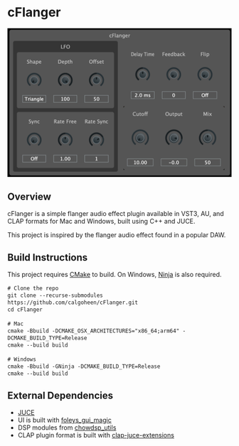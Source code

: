 # cFlanger

<p align="center"><img src="cFlanger.png"></p>

## Overview

cFlanger is a simple flanger audio effect plugin available in VST3, AU, and CLAP formats for Mac and Windows, built using C++ and JUCE.

This project is inspired by the flanger audio effect found in a popular DAW.

## Build Instructions

This project requires [CMake](https://cmake.org/) to build. On Windows, [Ninja](https://ninja-build.org/) is also required.

```
# Clone the repo
git clone --recurse-submodules https://github.com/calgoheen/cFlanger.git
cd cFlanger

# Mac
cmake -Bbuild -DCMAKE_OSX_ARCHITECTURES="x86_64;arm64" -DCMAKE_BUILD_TYPE=Release
cmake --build build

# Windows
cmake -Bbuild -GNinja -DCMAKE_BUILD_TYPE=Release
cmake --build build
```

## External Dependencies

- [JUCE](https://github.com/juce-framework/JUCE)
- UI is built with [foleys_gui_magic](https://github.com/ffAudio/foleys_gui_magic)
- DSP modules from [chowdsp_utils](https://github.com/Chowdhury-DSP/chowdsp_utils)
- CLAP plugin format is built with [clap-juce-extensions](https://github.com/free-audio/clap-juce-extensions)

